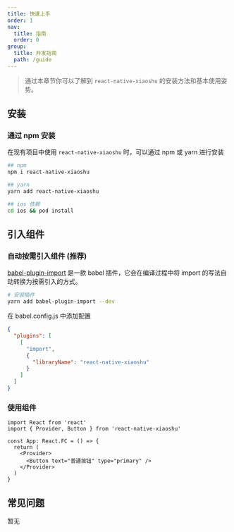 ```yaml
---
title: 快速上手
order: 1
nav:
  title: 指南
  order: 0
group:
  title: 开发指南
  path: /guide
---
```


> 通过本章节你可以了解到 `react-native-xiaoshu` 的安装方法和基本使用姿势。

## 安装

### 通过 npm 安装

在现有项目中使用 `react-native-xiaoshu` 时，可以通过 npm 或 yarn 进行安装

```bash
## npm
npm i react-native-xiaoshu

## yarn
yarn add react-native-xiaoshu

## ios 依赖
cd ios && pod install
```

## 引入组件

### 自动按需引入组件 (推荐)

[babel-plugin-import](https://github.com/ant-design/babel-plugin-import) 是一款 babel 插件，它会在编译过程中将 import 的写法自动转换为按需引入的方式。

```bash
# 安装插件
yarn add babel-plugin-import --dev
```

在 babel.config.js 中添加配置

```json
{
  "plugins": [
    [
      "import",
      {
        "libraryName": "react-native-xiaoshu"
      }
    ]
  ]
}
```

### 使用组件

```tsx | pure
import React from 'react'
import { Provider, Button } from 'react-native-xiaoshu'

const App: React.FC = () => {
  return (
    <Provider>
      <Button text="普通按钮" type="primary" />
    </Provider>
  )
}
```

## 常见问题

暂无
